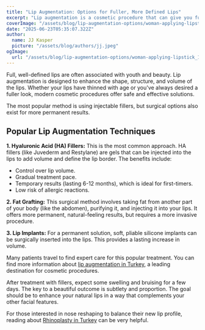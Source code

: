 ```yaml
---
title: "Lip Augmentation: Options for Fuller, More Defined Lips"
excerpt: "Lip augmentation is a cosmetic procedure that can give you fuller, plumper lips. While injectable dermal fillers are the most common method, there are other options available. This article covers the different techniques, benefits, and considerations."
coverImage: "/assets/blog/lip-augmentation-options/woman-applying-lipstick_114963-363.avif"
date: "2025-06-23T05:35:07.322Z"
author:
  name: JJ Kasper
  picture: "/assets/blog/authors/jj.jpeg"
ogImage:
  url: "/assets/blog/lip-augmentation-options/woman-applying-lipstick_114963-363.avif"
---
```


Full, well-defined lips are often associated with youth and beauty. Lip augmentation is designed to enhance the shape, structure, and volume of the lips. Whether your lips have thinned with age or you've always desired a fuller look, modern cosmetic procedures offer safe and effective solutions.

The most popular method is using injectable fillers, but surgical options also exist for more permanent results.

## Popular Lip Augmentation Techniques

**1. Hyaluronic Acid (HA) Fillers:** This is the most common approach. HA fillers (like Juvederm and Restylane) are gels that can be injected into the lips to add volume and define the lip border. The benefits include:

- Control over lip volume.
- Gradual treatment pace.
- Temporary results (lasting 6-12 months), which is ideal for first-timers.
- Low risk of allergic reactions.

**2. Fat Grafting:** This surgical method involves taking fat from another part of your body (like the abdomen), purifying it, and injecting it into your lips. It offers more permanent, natural-feeling results, but requires a more invasive procedure.

**3. Lip Implants:** For a permanent solution, soft, pliable silicone implants can be surgically inserted into the lips. This provides a lasting increase in volume.

Many patients travel to find expert care for this popular treatment. You can find more information about [lip augmentation in Turkey](https://o9medical.com/%D8%AA%D8%AC%D9%85%D9%8A%D9%84-%D9%88%D8%AA%D9%83%D8%A8%D9%8A%D8%B1-%D8%A7%D9%84%D8%B4%D9%81%D8%A7%D9%87-%D9%81%D9%8A-%D8%AA%D8%B1%D9%83%D9%8A%D8%A7), a leading destination for cosmetic procedures.

After treatment with fillers, expect some swelling and bruising for a few days. The key to a beautiful outcome is subtlety and proportion. The goal should be to enhance your natural lips in a way that complements your other facial features.

For those interested in nose reshaping to balance their new lip profile, reading about [Rhinoplasty in Turkey](https://o9medical.com/%D8%B9%D9%85%D9%84%D9%8A%D8%A9-%D8%AA%D8%AC%D9%85%D9%8A%D9%84-%D8%A7%D9%84%D8%A3%D9%86%D9%81-%D9%81%D9%8A-%D8%AA%D8%B1%D9%83%D9%8A%D8%A7) can be very helpful.
